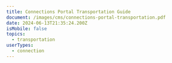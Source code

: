 ```yaml
---
title: Connections Portal Transportation Guide
document: /images/cms/connections-portal-transportation.pdf
date: 2024-06-13T21:35:24.200Z
isMobile: false
topics:
  - transportation
userTypes:
  - connection
---
```

